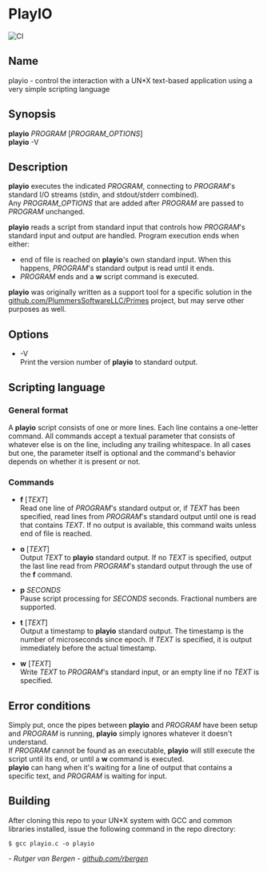 # PlayIO
![CI](https://github.com/rbergen/PlayIO/actions/workflows/CI.yml/badge.svg)
## Name
playio - control the interaction with a UN*X text-based application using a very simple scripting language

## Synopsis
**playio** _PROGRAM_ [_PROGRAM_OPTIONS_]<br/>
**playio** -V

## Description
**playio** executes the indicated _PROGRAM_, connecting to _PROGRAM_'s standard I/O streams (stdin, and stdout/stderr combined).<br/>
Any _PROGRAM_OPTIONS_ that are added after _PROGRAM_ are passed to _PROGRAM_ unchanged.

**playio** reads a script from standard input that controls how _PROGRAM_'s standard input and output are handled. Program execution ends when either:
- end of file is reached on **playio**'s own standard input. When this happens, _PROGRAM_'s standard output is read until it ends.
- _PROGRAM_ ends and a **w** script command is executed.

**playio** was originally written as a support tool for a specific solution in the [github.com/PlummersSoftwareLLC/Primes](https://github.com/PlummersSoftwareLLC/Primes) project, but may serve other purposes as well.

## Options
- -V<br/>
  Print the version number of **playio** to standard output.

## Scripting language
### General format
A **playio** script consists of one or more lines. Each line contains a one-letter command. All commands accept a textual parameter that consists of whatever else is on the line, including any trailing whitespace. In all cases but one, the parameter itself is optional and the command's behavior depends on whether it is present or not.

### Commands
- **f** [_TEXT_]<br/>
  Read one line of _PROGRAM_'s standard output or, if _TEXT_ has been specified, read lines from _PROGRAM_'s standard output until one is read that contains _TEXT_. If no output is available, this command waits unless end of file is reached.

- **o** [_TEXT_]<br/>
  Output _TEXT_ to **playio** standard output. If no _TEXT_ is specified, output the last line read from _PROGRAM_'s standard output through the use of the **f** command.

- **p** _SECONDS_<br/>
  Pause script processing for _SECONDS_ seconds. Fractional numbers are supported.

- **t** [_TEXT_]<br/>
  Output a timestamp to **playio** standard output. The timestamp is the number of microseconds since epoch. If _TEXT_ is specified, it is output immediately before the actual timestamp.

- **w** [_TEXT_]<br/>
  Write _TEXT_ to _PROGRAM_'s standard input, or an empty line if no _TEXT_ is specified.

## Error conditions
Simply put, once the pipes between **playio** and _PROGRAM_ have been setup and _PROGRAM_ is running, **playio** simply ignores whatever it doesn't understand.<br/>
If _PROGRAM_ cannot be found as an executable, **playio** will still execute the script until its end, or until a **w** command is executed.<br/> 
**playio** can hang when it's waiting for a line of output that contains a specific text, and _PROGRAM_ is waiting for input.

## Building
After cloning this repo to your UN*X system with GCC and common libraries installed, issue the following command in the repo directory:
```
$ gcc playio.c -o playio
``` 

_- Rutger van Bergen - [github.com/rbergen](https://github.com/rbergen)_
